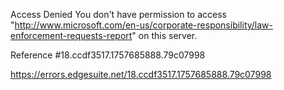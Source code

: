 Access Denied
You don't have permission to access "http://www.microsoft.com/en-us/corporate-responsibility/law-enforcement-requests-report" on this server.

Reference #18.ccdf3517.1757685888.79c07998

https://errors.edgesuite.net/18.ccdf3517.1757685888.79c07998